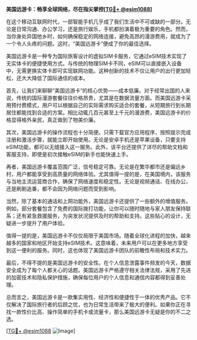 **美国远游卡：畅享全球网络，尽在指尖掌控[[TG💪+ @esim1088](https://t.me/s/esim1088)]**

在这个移动互联网时代，一部智能手机几乎成了我们生活中不可或缺的一部分。无论是日常沟通、办公学习，还是旅行娱乐，手机都扮演着极为重要的角色。然而，当你身处异国他乡时，如何确保稳定的网络连接，避免高昂的漫游费用，就成为了一个令人头疼的问题。这时，“美国远游卡”便成了你的最佳选择。

美国远游卡是一种专为国际旅客设计的虚拟SIM卡服务，它通过eSIM技术实现了无实体卡的便捷使用方式。与传统的物理SIM卡不同，eSIM可以直接嵌入设备中，无需更换实体卡即可实现联网功能。这种创新的技术不仅让用户的出行更加轻松，还大大降低了国际通信的成本。

首先，让我们来聊聊“美国远游卡”的核心优势——成本低廉。对于经常出国的人来说，传统的国际漫游套餐往往价格昂贵，尤其是在数据流量方面。而美国远游卡采用预付费模式，用户可以根据自己的实际需求购买适合的套餐，从短期旅行到长期居住都能找到合适的方案。相比动辄几百元甚至上千元的漫游费，美国远游卡的价格显得格外亲民，真正做到了物美价廉。

其次，美国远游卡的操作流程也十分简便。只需下载官方应用程序，按照提示完成注册和激活步骤，就能立即开始使用。无论是安卓手机还是苹果设备，只要支持eSIM功能，都可以无缝接入这一服务。此外，该平台还提供了详尽的帮助文档和客服支持，即使是初次接触eSIM的新手也能快速上手。

再者，美国远游卡覆盖范围广泛，信号稳定可靠。无论是在繁华都市还是偏远乡村，用户都能享受到高质量的网络体验。尤其值得一提的是，在美国境内，该服务与当地主流运营商合作，确保了网络速度和稳定性。无论是视频通话、在线办公，还是刷剧追番，都不会因为网络问题而受到影响。

当然，除了基本的通话和上网功能外，美国远游卡还提供了一些额外的增值服务。例如，部分套餐包含了免费的国际拨打功能，让你可以随时随地与家人朋友保持联系；还有紧急救援服务，为突发状况提供及时的帮助和支持。这些贴心的设计，无疑进一步提升了用户体验。

值得一提的是，美国远游卡不仅仅局限于美国市场。随着全球化进程的加快，越来越多的国家和地区开始支持eSIM技术。这意味着，未来用户可以在更多地方享受到这一便利的服务。同时，这也体现了美国远游卡团队的前瞻性布局和技术实力。

最后，不得不提的是美国远游卡的安全性。在个人信息泄露事件频发的今天，数据安全成为了每个人都关心的话题。美国远游卡严格遵守相关法律法规，采用了先进的加密技术和隐私保护措施，确保每位用户的个人信息和通信内容都得到妥善处理。

总而言之，美国远游卡是一款集实用性、经济性和便捷性于一体的优秀产品。它不仅解决了国际旅行者的后顾之忧，也为日常生活带来了极大的便利。如果你正在寻找一款性价比高、操作简单的手机卡或流量卡，那么美国远游卡无疑是你的不二之选。

[[TG💪+ @esim1088](https://t.me/s/esim1088) ![Image](https://i.postimg.cc/4NQfJmqS/Snipaste-2025-05-13-00-14-12.png)]